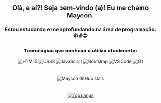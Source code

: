 <div align="center">

## Olá, e aí?! Seja bem-vindo (a)! Eu me chamo Maycon.

### Estou estudando e me aprofundando na área de programação. 👍✌😊

### Tecnologias que conheço e utilizo atualmente:

<div>
  <img src="https://img.shields.io/badge/HTML5-E34F26?style=for-the-badge&logo=html5&logoColor=white" alt="HTML5">
  <img src="https://img.shields.io/badge/CSS3-1572B6?style=for-the-badge&logo=css3&logoColor=white" alt="CSS3">
  <img src="https://img.shields.io/badge/JavaScript-F7DF1E?style=for-the-badge&logo=javascript&logoColor=black" alt="JavaScript">
  <img src="https://img.shields.io/badge/Bootstrap-563D7C?style=for-the-badge&logo=bootstrap&logoColor=white" alt="Bootstrap">
  <img src="https://img.shields.io/badge/Visual_Studio_Code-0078D4?style=for-the-badge&logo=visual%20studio%20code&logoColor=white" alt="VS Code">
  <img src="https://img.shields.io/badge/GIT-E44C30?style=for-the-badge&logo=git&logoColor=white" alt="Git">
</div>

#

  ![Maycon GitHub stats](https://github-readme-stats.vercel.app/api?username=mayconfp&show_icons=true&theme=gruvbox)

#
  
  [![Top Langs](https://github-readme-stats.vercel.app/api/top-langs/?username=mayconfp&layout=compact)](https://github.com/anuraghazra/github-readme-stats)
</div>




